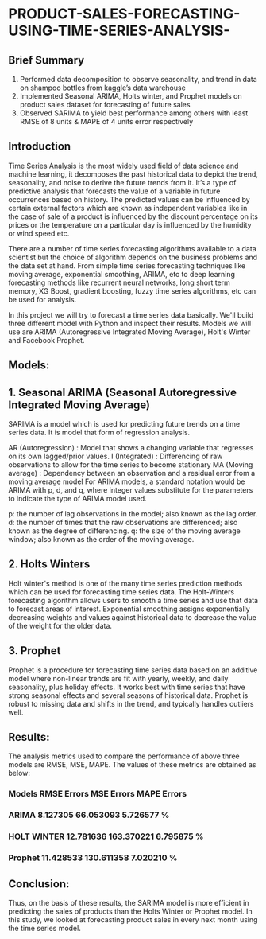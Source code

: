 # PRODUCT-SALES-FORECASTING-USING-TIME-SERIES-ANALYSIS-

## Brief Summary
1.	Performed data decomposition to observe seasonality, and trend in data on shampoo bottles from kaggle’s data warehouse
2.	Implemented Seasonal ARIMA, Holts winter, and Prophet models on product sales dataset for forecasting of future sales
3.	Observed SARIMA to yield best performance among others with least RMSE of 8 units & MAPE of 4 units error respectively 

## Introduction 
Time Series Analysis is the most widely used field of data science and machine learning, it decomposes the past historical data to depict the trend, seasonality, and noise to derive the future trends from it. It’s a type of predictive analysis that forecasts the value of a variable in future occurrences based on history. The predicted values can be influenced by certain external factors which are known as independent variables like in the case of sale of a product is influenced by the discount percentage on its prices or the temperature on a particular day is influenced by the humidity or wind speed etc.

There are a number of time series forecasting algorithms available to a data scientist but the choice of algorithm depends on the business problems and the data set at hand. From simple time series forecasting techniques like moving average, exponential smoothing, ARIMA, etc to deep learning forecasting methods like recurrent neural networks, long short term memory, XG Boost, gradient boosting, fuzzy time series algorithms, etc can be used for analysis.

In this project we will try to forecast a time series data basically. We'll build three different model with Python and inspect their results. Models we will use are ARIMA (Autoregressive Integrated Moving Average), Holt's Winter and Facebook Prophet.

## Models:
## 1. Seasonal ARIMA (Seasonal Autoregressive Integrated Moving Average)
SARIMA is a model which is used for predicting future trends on a time series data. It is model that form of regression analysis.

AR (Autoregression) : Model that shows a changing variable that regresses on its own lagged/prior values.
I (Integrated) : Differencing of raw observations to allow for the time series to become stationary
MA (Moving average) : Dependency between an observation and a residual error from a moving average model
For ARIMA models, a standard notation would be ARIMA with p, d, and q, where integer values substitute for the parameters to indicate the type of ARIMA model used.

p: the number of lag observations in the model; also known as the lag order.
d: the number of times that the raw observations are differenced; also known as the degree of differencing.
q: the size of the moving average window; also known as the order of the moving average.

## 2. Holts Winters
Holt winter's method is one of the many time series prediction methods which can be used for forecasting time series data. The Holt-Winters forecasting algorithm allows users to smooth a time series and use that data to forecast areas of interest. Exponential smoothing assigns exponentially decreasing weights and values against historical data to decrease the value of the weight for the older data.

## 3. Prophet
Prophet is a procedure for forecasting time series data based on an additive model where non-linear trends are fit with yearly, weekly, and daily seasonality, plus holiday effects. It works best with time series that have strong seasonal effects and several seasons of historical data. Prophet is robust to missing data and shifts in the trend, and typically handles outliers well.

## Results:
The analysis metrics used to compare the performance of above three models are RMSE, MSE, MAPE. The values of these metrics are obtained as below:
### Models	     RMSE Errors	MSE Errors	MAPE Errors
### ARIMA	       8.127305	    66.053093	  5.726577 %
### HOLT WINTER	 12.781636	  163.370221	6.795875 %
### Prophet	     11.428533	  130.611358	7.020210 %


## Conclusion:
Thus, on the basis of these results, the SARIMA model is more efficient in predicting the sales of products than the Holts Winter or Prophet model. In this study, we looked at forecasting product sales in every next month using the time series model.
